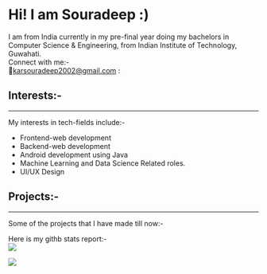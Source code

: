 # Hi! I am Souradeep :)  
I am from India currently in my pre-final year doing my bachelors in Computer Science & Engineering, from Indian Institute of Technology, Guwahati.  
Connect with me:-  
📧karsouradeep2002@gmail.com
:
  
## Interests:-
---  
My interests in tech-fields include:-
* Frontend-web development
* Backend-web development
* Android development using Java
* Machine Learning and Data Science Related roles.
* UI/UX Design
  
## Projects:-
---
Some of the projects that I have made till now:-


Here is my githb stats report:-  
<img src="https://github-readme-stats.vercel.app/api?username=souradeep852"/>     

<img src="https://github-readme-stats.vercel.app/api/top-langs/?username=souradeep852"/>
